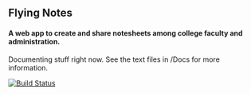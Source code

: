 Flying Notes
------------

#### A web app to create and share notesheets among college faculty and administration.

Documenting stuff right now. See the text files in /Docs for more information.

[![Build Status](https://travis-ci.org/ice1mind/FlyingNotes.png)](https://travis-ci.org/ice1mind/FlyingNotes)